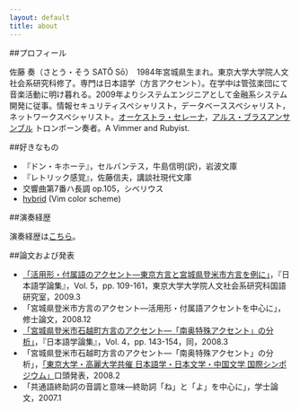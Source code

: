 ```yaml
---
layout: default
title: about
---
```


##プロフィール

佐藤 奏（さとう・そう SATŌ Sō）　1984年宮城県生まれ。東京大学大学院人文社会系研究科修了。専門は日本語学（方言アクセント）。在学中は管弦楽団にて音楽活動に明け暮れる。2009年よりシステムエンジニアとして金融系システム開発に従事。情報セキュリティスペシャリスト，データベーススペシャリスト，ネットワークスペシャリスト。[オーケストラ・セレーナ](http://o-serena.jp/)，[アルス・ブラスアンサンブル](http://arsbrass.org/) トロンボーン奏者。A Vimmer and Rubyist.

##好きなもの

- 『ドン・キホーテ』，セルバンテス，牛島信明(訳)，岩波文庫
- 『レトリック感覚』，佐藤信夫，講談社現代文庫
- 交響曲第7番ハ長調 op.105，シベリウス
- [hybrid](https://github.com/w0ng/vim-hybrid) (Vim color scheme)

##演奏経歴

演奏経歴は[こちら](concerts.html "演奏経歴")。

##論文および発表

- [「活用形・付属語のアクセント—東京方言と宮城県登米市方言を例に」](http://hdl.handle.net/2261/25258)，『日本語学論集』，Vol. 5，pp. 109-161，東京大学大学院人文社会系研究科国語研究室，2009.3
- 「宮城県登米市方言のアクセント—活用形・付属語アクセントを中心に」，修士論文，2008.12
- [「宮城県登米市石越町方言のアクセント—「南奥特殊アクセント」の分析」](http://hdl.handle.net/2261/9807)，『日本語学論集』，Vol. 4，pp. 143-154，同，2008.3
- 「宮城県登米市石越町方言のアクセント—「南奥特殊アクセント」の分析」，[「東京大学・高麗大学共催 日本語学・日本文学・中国文学 国際シンポジウム」](http://www.l.u-tokyo.ac.jp/news/2008/348.html)口頭発表，2008.2
- 「共通語終助詞の音調と意味—終助詞「ね」と「よ」を中心に」，学士論文，2007.1

